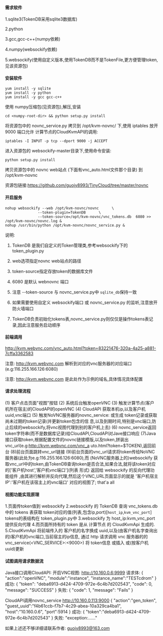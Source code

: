 #### 需求软件 ####
1.sqlite3(TokenDB采用sqlite3数据库)

2.python

3.gcc,gcc-c++(numpy依赖)

4.numpy(websockify依赖)

5.websockify(使用自定义版本,使用TokenDB而不是TokenFile,更方便管理token,见该资源包)

#### 安装软件 ####
```
yum install -y sqlite
yum install -y python
yum install -y gcc gcc-c++
```

使用 numpy压缩包(见资源包),解压,安装

```
cd <numpy-root-dir> && python setup.py install
```

将资源包中的 novnc_service.py 拷贝到 /opt/kvm-novnc/ 下,使用 iptables 放开 9000 端口允许
计算节点的CloudKvmAPI的调用:

```
iptables -I INPUT -p tcp --dport 9000 -j ACCEPT
```

进入资源包的 websockify-master目录下,使用命令安装:

```
python setup.py install
```

拷贝资源包中的 novnc web站点 (下面有vnc_auto.html文件那个目录) 到 /opt/kvm-novnc

资源包链接:https://github.com/guojy8993/TinyCloud/tree/master/novnc

#### 开启服务 ####

```
nohup websockify --web /opt/kvm-novnc/novnc      \
               --token-plugin=TokenDB      \
               --token-source=/opt/kvm-novnc/vnc_tokens.db  6080 >> /opt/kvm-novnc/novnc.log &
nohup /usr/bin/python /opt/kvm-novnc/novnc_service.py &
```

说明:

1. TokenDB 是我们自定义的Token管理类,参考websockify下的token_plugin.py

2. web选项指定novnc web站点的路径

3. token-source指定存放token的数据库文件

4. 6080 是默认 webnovnc 端口

5. 注意 --token-source 与 novnc_service.py中 `sqlite_db`保持一致

6. 如果需要使用自定义 websockify端口 或 novnc_service.py 的监听,注意放开防火墙端口

7. TokenDB负责初始化tokens表,novnc_service.py则仅仅是操作tokens表记录,因此注意服务启动顺序

#### 前端调用 ####

http://kvm.webvnc.com/vnc_auto.html?token=83221476-320a-4a25-a881-7cffa3362583

注意: http://kvm.webvnc.com 解析到对应的vnc服务器的对应端口(e.g:116.255.166.126:6080)

注意: http://kvm.webvnc.com 是此处作为示例的域名,具体情况具体配置

#### 请求处理流程 ####
(1) 客户点击页面"视图"按钮
(2) 系统后台触发openVNC
(3) 触发计算节点(客户机所在宿主)的CloudAPI的openVNC
(4) CloudAPI 获取本机ip,以及客户机uuid,vnc端口
(5) 触发NoVNC服务器的novnc_service: 或生成 token记录或获取尚未过期的token记录(并更新token包含的信
    息,以及到期时间,特别是vnc端口,防止后续的websockify,将vnc视图代理到别的客户机上去) 
(6) novnc_service返回token字符串(而不是数据库记录)给CloudAPI,CloudAPI对Jave接口响应
(7)Java接口获取token,根据配置文件的novnc链接模版,以及token,拼装出vnc_url(e.g:http://kvm.webvnc.com/vnc_a
   uto.html?token=$TOKEN),返回前台
(8)前台页面跳转vnc_url链接
(9)前台页面的vnc_url请求将token传给NoVNC服务器(此处为e.g:116.255.166.126:6080),而 (NoVNC服务器上的)websockify
   获取vnc_url中的token,由TokenDB查询token是否合法,如果合法,就将该token对应的['客户机host','客户机vnc端口'](列表
   形式) 返回给 websockify 的反向代理功能组件 ,由其进行解析并反向代理,然后这个VNC_URL页面显示的就是 '客户机宿主IP':'客户机在该宿主上的vnc端口' 
   对应的视图了;
   that'a all

#### 视图功能实现原理 ####
1.页面传token值到 websockify
2.websockify 的 TokenDB 查询 vnc_tokens.db 中的 tokens 表获取 token对应的值(列表,包含ip,port)[`host_ip`,`kvm_vnc_port`]
  tokens的表结构在 token_plugin.py中
3.websockify 为 host_ip:kvm_vnc_port 提供反向代理
4.而页面所持有的 token 是从 计算节点 的 CloudKvmApi 生成的.
5.CloudKvmApi 将前端传入的 客户机的名字换成 uuid,以及(由客户机名字查询出的)客户机的vnc端口,当前宿主的ip信息,
  通过 http 请求调用 vnc 服务器的的 vnc_service(<VNC_SERVICE>:<9000>) 将 token信息 或插入 或(按客户机uuid)更新

#### 试图调用请求数据流 ####
Java接口调用CloudAPI:
开启VNC视图:
http://10.160.0.6:9999
请求体:
{
  "action":"openVNC",
  "module":"instance",
  "instance_name":"TESTcdrom"
}
成功:
{
   "token": "deba6913-d424-4709-972e-6c4b7d202543", 
   "code": 0, 
   "message": "SUCCESS"
}
失败:
{
   "code": 1, 
   "message": "Fails"
}

CloudAPI调用novnc_service
http://10.160.0.113:9000
{
     "action":"gen_token",
     "guest_uuid":"f4b61ccb-f7b7-4c29-abea-10a329ca4ba1",
     "host":"10.160.0.6",
     "port":5914
}
成功:
{
    "token":"deba6913-d424-4709-972e-6c4b7d202543"
}
失败:
"exception:......"

如果上述还不够详细请联系作者: guojy8993@163.com
